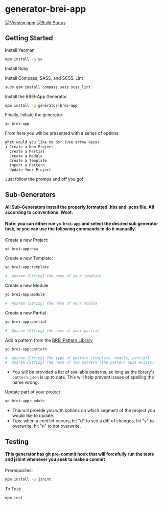 # generator-brei-app
[![Version npm][version]](http://browsenpm.org/package/generator-brei-app)
[![Build Status](https://travis-ci.org/BarkleyREI/generator-brei-app.svg?branch=master)](https://travis-ci.org/BarkleyREI/generator-brei-app)

[version]: http://img.shields.io/npm/v/generator-brei-app.svg?style=flat-square

## Getting Started

Install Yeoman

```bash
npm install -g yo
```
Install Ruby

Install Compass, SASS, and SCSS_Lint
````bash
sudo gem install compass sass scss_lint
````

Install the BREI-App Generator

```bash
npm install -g generator-brei-app
```

Finally, initiate the generator:

```bash
yo brei-app
```

From here you will be presented with a series of options:
```bash
What would you like to do? (Use arrow keys)
❯ Create a New Project
  Create a Partial
  Create a Module
  Create a Template
  Import a Pattern
  Update Your Project
  ```
Just follow the promps and off you go!

## Sub-Generators
#### All Sub-Generators install the properly formatted .hbs and .scss file. All according to conventions. Woot.

#### Note: you can either run `yo brei-app` and select the desired sub generator task, or you can use the following commands to do it manually.

Create a new Project:
```bash
yo brei-app:new
```

Create a new Template:
```bash
yo brei-app:template

#  @param {String} the name of your template
```

Create a new Module
```bash
yo brei-app:module

#  @param {String} the name of your module
```

Create a new Partial
```bash
yo brei-app:partial

#  @param {String} the name of your partial
```

Add a pattern from the [BREI Pattern Library](https://github.com/BarkleyREI/brei-pattern-library)
```bash
yo brei-app:pattern

#  @param {String} The type of pattern (template, module, partial)
#  @param {String} The name of the pattern (the pattern must exists)
```
- You will be provided a list of available patterns, so long as the library's `pattern.json` is up to date.
This will help prevent issues of spelling the name wrong.

Update part of your project
```bash
yo brei-app:update
```
- This will provide you with options on which segment of the project you would like to update.
 - Tips: when a conflict occurs, hit "d" to see a diff of changes, hit "y" to overwrite, hit "n" to not overwrite.

## Testing
#### This generator has git pre-commit hook that will forcefully run the tests and jshint whenever you seek to make a commit

Prerequisites:

```bash
npm install -g jshint
```

To Test:
```bash
npm test
```
